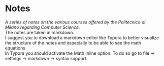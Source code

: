 # Notes
*A series of notes on the various courses offered by the Politecnico di Milano regarding Computer Science.*  
The notes are taken in markdown.  
I suggest you to download a markdown editor like Typora to better visualize the structure of the notes and especially to be able to see the math equations.  
In Typora you should activate the Math Inline option. To do so go to file -> settings -> markdown -> syntax support.
